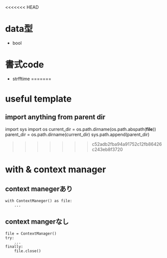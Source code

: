<<<<<<< HEAD
# data型
- bool
# 書式code
- strfftime 
=======
# useful template
## import anything from parent dir
import sys
import os
current_dir = os.path.dirname(os.path.abspath(__file__))
parent_dir = os.path.dirname(current_dir)
sys.path.append(parent_dir)
>>>>>>> c52adb2fba94a91752c12fb86426c243eb8f3720
# with & context manager
## context manegerあり
    with ContextManeger() as file:
        ...
## context mangerなし
    file = ContextManager()
    try:
        ...
    finally:
        file.close()